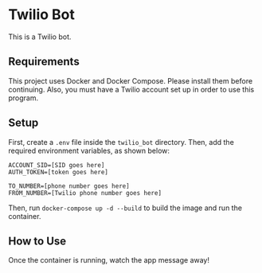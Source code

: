 # Twilio Bot
This is a Twilio bot.


## Requirements
This project uses Docker and Docker Compose. Please install them before continuing.
Also, you must have a Twilio account set up in order to use this program.


## Setup
First, create a ```.env``` file inside the ```twilio_bot``` directory.
Then, add the required environment variables, as shown below:
```
ACCOUNT_SID=[SID goes here]
AUTH_TOKEN=[token goes here]

TO_NUMBER=[phone number goes here]
FROM_NUMBER=[Twilio phone number goes here]
```

Then, run ```docker-compose up -d --build``` to build the image and run the container.


## How to Use
Once the container is running, watch the app message away!
